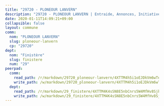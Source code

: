 ```yaml
---
title: "29720 - PLONEOUR LANVERN"
description: "29720 - PLONEOUR LANVERN | Entraide, Annonces, Initiatives"
date: 2020-01-11T14:09:21+09:00
collapsible: false
layout: commune
comm:
  nom: "PLONEOUR LANVERN"
  slug: ploneour-lanvern
  cp: "29720"
dept:
  nom: "Finistère"
  slug: finistere
  num: "29"
peerpad:
  comm:
    read_path: /r/markdown/29720_ploneour-lanvern/4XTTM4h5i1oEJDkVm6wTeTFVTobpZGh5x2yfiWLfALTMhUewS
    write_path: /w/markdown/29720_ploneour-lanvern/4XTTM4h5i1oEJDkVm6wTeTFVTobpZGh5x2yfiWLfALTMhUewS-K3TgV5GriQ3LC5jfXf7WqUofoq81DMMmiqiDNDAG61kg8JbkE9yL27RpdJV6vhNFYnEoaUHadxxmAfGyYamYqWBRaYP7B95MPdRE2hborphSH6iWSSEF88SQkFPfoFHAhiN9uUun
  dept:
    read_path: /r/markdown/29_finistere/4XTTM4K4sSN8E5nbCnrs5W4MfHv8SjkZXZkMiZwJKZCUFreuC
    write_path: /w/markdown/29_finistere/4XTTM4K4sSN8E5nbCnrs5W4MfHv8SjkZXZkMiZwJKZCUFreuC-K3TgUmttHvLKDBu5vxQ3oPzTia91UxXiaB3vEFjsHJiDiJD9aQfr6ibvcPa75Eo3oX7ob78s9tVxCKrtPM9bLAmDziVCSFjEgZbp3rqL8Ji8Q5aZhxfTcqkGX75WxHS6TQxtiQQ6
---
```



